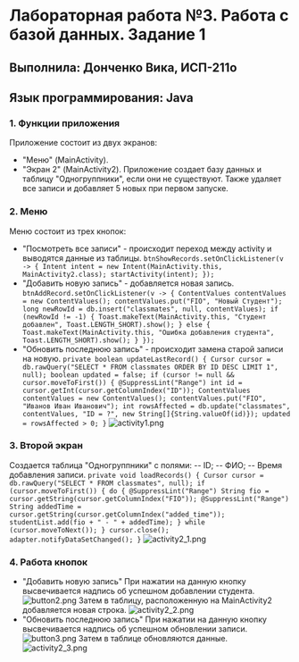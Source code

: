 # Лабораторная работа №3. Работа с базой данных. Задание 1
## Выполнила: Донченко Вика, ИСП-211о
## Язык программирования: Java

### 1. Функции приложения
Приложение состоит из двух экранов:
- "Меню" (MainActivity).
- "Экран 2" (MainActivity2).
Приложение создает базу данных и таблицу "Одногруппники", если они не существуют. Также удаляет все записи и добавляет 5 новых при первом запуске.
### 2. Меню
Меню состоит из трех кнопок:
- "Посмотреть все записи" - происходит переход между activity и выводятся данные из таблицы.
  `btnShowRecords.setOnClickListener(v -> {
  Intent intent = new Intent(MainActivity.this, MainActivity2.class);
  startActivity(intent);
  });`
- "Добавить новую запись" - добавляется новая запись.
  `btnAddRecord.setOnClickListener(v -> {
  ContentValues contentValues = new ContentValues();
  contentValues.put("FIO", "Новый Студент");
  long newRowId = db.insert("classmates", null, contentValues);
  if (newRowId != -1) {
  Toast.makeText(MainActivity.this, "Студент добавлен", Toast.LENGTH_SHORT).show();
  } else {
  Toast.makeText(MainActivity.this, "Ошибка добавления студента", Toast.LENGTH_SHORT).show();
  }
  });`
- "Обновить последнюю запись" - происходит замена старой записи на новую.
  `private boolean updateLastRecord() {
  Cursor cursor = db.rawQuery("SELECT * FROM classmates ORDER BY ID DESC LIMIT 1", null);
  boolean updated = false;
  if (cursor != null && cursor.moveToFirst()) {
  @SuppressLint("Range") int id = cursor.getInt(cursor.getColumnIndex("ID"));
  ContentValues contentValues = new ContentValues();
  contentValues.put("FIO", "Иванов Иван Иванович");
  int rowsAffected = db.update("classmates", contentValues, "ID = ?", new String[]{String.valueOf(id)});
  updated = rowsAffected > 0;
  }`
![activity1.png](..%2F..%2F..%2F..%2Factivity1.png)
### 3. Второй экран
Создается таблица "Одногруппники" с полями: 
-- ID;
-- ФИО;
-- Время добавления записи.
`private void loadRecords() {
Cursor cursor = db.rawQuery("SELECT * FROM classmates", null);
if (cursor.moveToFirst()) {
do {
@SuppressLint("Range") String fio = cursor.getString(cursor.getColumnIndex("FIO"));
@SuppressLint("Range") String addedTime = cursor.getString(cursor.getColumnIndex("added_time"));
studentList.add(fio + " - " + addedTime);
} while (cursor.moveToNext());
}
cursor.close();
adapter.notifyDataSetChanged();
}`
![activity2_1.png](..%2F..%2F..%2F..%2Factivity2_1.png)
### 4. Работа кнопок
- "Добавить новую запись"
При нажатии на данную кнопку высвечивается надпись об успешном добавлении студента.
![button2.png](..%2F..%2F..%2F..%2Fbutton2.png)
Затем в таблицу, расположенную на MainActivity2 добавляется новая строка.
![activity2_2.png](..%2F..%2F..%2F..%2Factivity2_2.png)
- "Обновить последнюю запись"
При нажатии на данную кнопку высвечивается надпись об успешном обновлении записи.
![button3.png](..%2F..%2F..%2F..%2Fbutton3.png)
Затем в таблице обновляются данные.
![activity2_3.png](..%2F..%2F..%2F..%2Factivity2_3.png)
